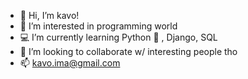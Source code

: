 - 👋 Hi, I’m kavo!
- 👀 I’m interested in programming world
- 💻 I’m currently learning Python 🐍 , Django, SQL
- 💞️ I’m looking to collaborate w/ interesting people tho
- 📫 kavo.ima@gmail.com

<!---
ImKavo/ImKavo is a ✨ special ✨ repository because its `README.md` (this file) appears on your GitHub profile.
You can click the Preview link to take a look at your changes.
--->
